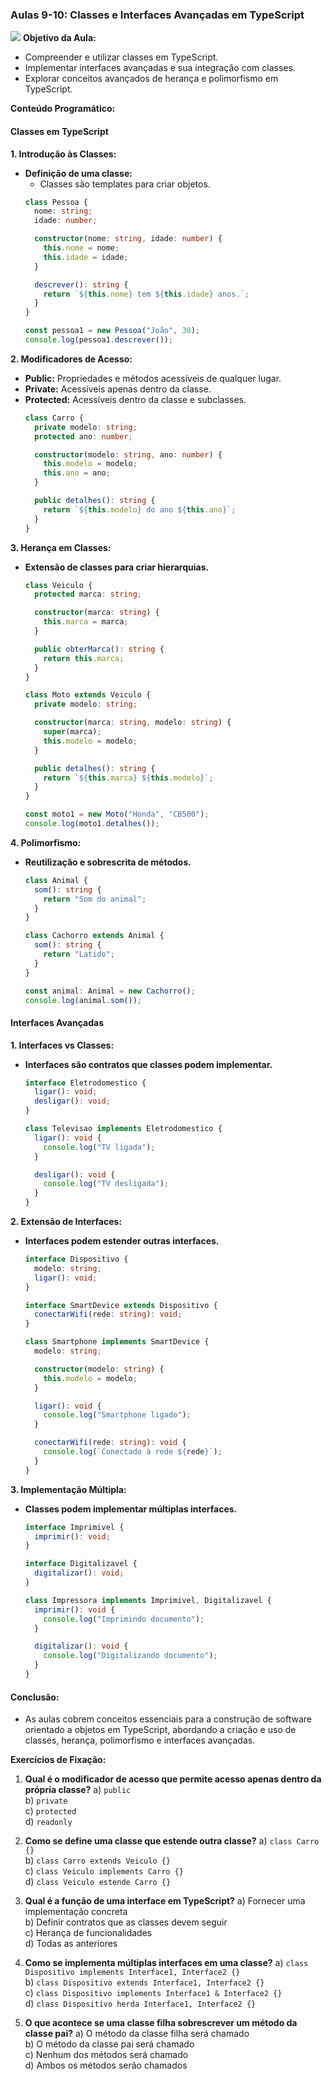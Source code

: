 ### Aulas 9-10: Classes e Interfaces Avançadas em TypeScript
![](./assets/09-10.jpeg)
**Objetivo da Aula:**
- Compreender e utilizar classes em TypeScript.
- Implementar interfaces avançadas e sua integração com classes.
- Explorar conceitos avançados de herança e polimorfismo em TypeScript.

**Conteúdo Programático:**

#### Classes em TypeScript

**1. Introdução às Classes:**
- **Definição de uma classe:**
  - Classes são templates para criar objetos.
  ```typescript
  class Pessoa {
    nome: string;
    idade: number;

    constructor(nome: string, idade: number) {
      this.nome = nome;
      this.idade = idade;
    }

    descrever(): string {
      return `${this.nome} tem ${this.idade} anos.`;
    }
  }

  const pessoa1 = new Pessoa("João", 30);
  console.log(pessoa1.descrever());
  ```

**2. Modificadores de Acesso:**
- **Public:** Propriedades e métodos acessíveis de qualquer lugar.
- **Private:** Acessíveis apenas dentro da classe.
- **Protected:** Acessíveis dentro da classe e subclasses.
  ```typescript
  class Carro {
    private modelo: string;
    protected ano: number;

    constructor(modelo: string, ano: number) {
      this.modelo = modelo;
      this.ano = ano;
    }

    public detalhes(): string {
      return `${this.modelo} do ano ${this.ano}`;
    }
  }
  ```

**3. Herança em Classes:**
- **Extensão de classes para criar hierarquias.**
  ```typescript
  class Veiculo {
    protected marca: string;

    constructor(marca: string) {
      this.marca = marca;
    }

    public obterMarca(): string {
      return this.marca;
    }
  }

  class Moto extends Veiculo {
    private modelo: string;

    constructor(marca: string, modelo: string) {
      super(marca);
      this.modelo = modelo;
    }

    public detalhes(): string {
      return `${this.marca} ${this.modelo}`;
    }
  }

  const moto1 = new Moto("Honda", "CB500");
  console.log(moto1.detalhes());
  ```

**4. Polimorfismo:**
- **Reutilização e sobrescrita de métodos.**
  ```typescript
  class Animal {
    som(): string {
      return "Som do animal";
    }
  }

  class Cachorro extends Animal {
    som(): string {
      return "Latido";
    }
  }

  const animal: Animal = new Cachorro();
  console.log(animal.som());
  ```

#### Interfaces Avançadas

**1. Interfaces vs Classes:**
- **Interfaces são contratos que classes podem implementar.**
  ```typescript
  interface Eletrodomestico {
    ligar(): void;
    desligar(): void;
  }

  class Televisao implements Eletrodomestico {
    ligar(): void {
      console.log("TV ligada");
    }

    desligar(): void {
      console.log("TV desligada");
    }
  }
  ```

**2. Extensão de Interfaces:**
- **Interfaces podem estender outras interfaces.**
  ```typescript
  interface Dispositivo {
    modelo: string;
    ligar(): void;
  }

  interface SmartDevice extends Dispositivo {
    conectarWifi(rede: string): void;
  }

  class Smartphone implements SmartDevice {
    modelo: string;

    constructor(modelo: string) {
      this.modelo = modelo;
    }

    ligar(): void {
      console.log("Smartphone ligado");
    }

    conectarWifi(rede: string): void {
      console.log(`Conectado à rede ${rede}`);
    }
  }
  ```

**3. Implementação Múltipla:**
- **Classes podem implementar múltiplas interfaces.**
  ```typescript
  interface Imprimivel {
    imprimir(): void;
  }

  interface Digitalizavel {
    digitalizar(): void;
  }

  class Impressora implements Imprimivel, Digitalizavel {
    imprimir(): void {
      console.log("Imprimindo documento");
    }

    digitalizar(): void {
      console.log("Digitalizando documento");
    }
  }
  ```

#### Conclusão:
- As aulas cobrem conceitos essenciais para a construção de software orientado a objetos em TypeScript, abordando a criação e uso de classes, herança, polimorfismo e interfaces avançadas.

**Exercícios de Fixação:**

1. **Qual é o modificador de acesso que permite acesso apenas dentro da própria classe?**
   a) `public`  
   b) `private`  
   c) `protected`  
   d) `readonly`  

2. **Como se define uma classe que estende outra classe?**
   a) `class Carro {}`  
   b) `class Carro extends Veiculo {}`  
   c) `class Veiculo implements Carro {}`  
   d) `class Veiculo estende Carro {}`  

3. **Qual é a função de uma interface em TypeScript?**
   a) Fornecer uma implementação concreta  
   b) Definir contratos que as classes devem seguir  
   c) Herança de funcionalidades  
   d) Todas as anteriores  

4. **Como se implementa múltiplas interfaces em uma classe?**
   a) `class Dispositivo implements Interface1, Interface2 {}`  
   b) `class Dispositivo extends Interface1, Interface2 {}`  
   c) `class Dispositivo implements Interface1 & Interface2 {}`  
   d) `class Dispositivo herda Interface1, Interface2 {}`  

5. **O que acontece se uma classe filha sobrescrever um método da classe pai?**
   a) O método da classe filha será chamado  
   b) O método da classe pai será chamado  
   c) Nenhum dos métodos será chamado  
   d) Ambos os métodos serão chamados  
